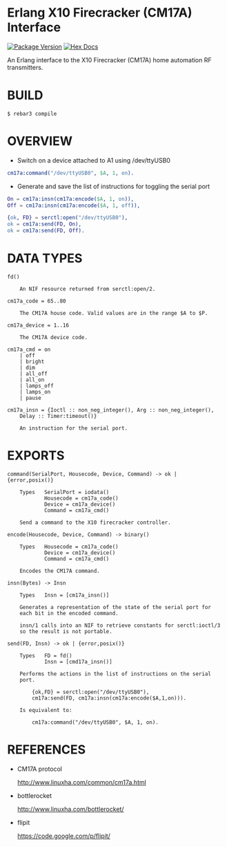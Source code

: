 # Erlang X10 Firecracker (CM17A) Interface

[![Package Version](https://img.shields.io/hexpm/v/cm17a)](https://hex.pm/packages/cm17a)
[![Hex Docs](https://img.shields.io/badge/hex-docs)](https://hexdocs.pm/cm17a/)

An Erlang interface to the X10 Firecracker (CM17A) home automation
RF transmitters.

# BUILD

```
$ rebar3 compile
```

# OVERVIEW

* Switch on a device attached to A1 using /dev/ttyUSB0

```erlang
cm17a:command("/dev/ttyUSB0", $A, 1, on).
```

* Generate and save the list of instructions for toggling the serial port

```erlang
On = cm17a:insn(cm17a:encode($A, 1, on)),
Off = cm17a:insn(cm17a:encode($A, 1, off)),

{ok, FD} = serctl:open("/dev/ttyUSB0"),
ok = cm17a:send(FD, On),
ok = cm17a:send(FD, Off).
```

# DATA TYPES

```
fd()

    An NIF resource returned from serctl:open/2.

cm17a_code = 65..80

    The CM17A house code. Valid values are in the range $A to $P.

cm17a_device = 1..16

    The CM17A device code.

cm17a_cmd = on
    | off
    | bright
    | dim
    | all_off
    | all_on
    | lamps_off
    | lamps_on
    | pause

cm17a_insn = {Ioctl :: non_neg_integer(), Arg :: non_neg_integer(),
    Delay :: Timer:timeout()}

    An instruction for the serial port.
```

# EXPORTS

```
command(SerialPort, Housecode, Device, Command) -> ok | {error,posix()}

    Types   SerialPort = iodata()
            Housecode = cm17a_code()
            Device = cm17a_device()
            Command = cm17a_cmd()

    Send a command to the X10 firecracker controller.

encode(Housecode, Device, Command) -> binary()

    Types   Housecode = cm17a_code()
            Device = cm17a_device()
            Command = cm17a_cmd()

    Encodes the CM17A command.

insn(Bytes) -> Insn

    Types   Insn = [cm17a_insn()]

    Generates a representation of the state of the serial port for
    each bit in the encoded command.

    insn/1 calls into an NIF to retrieve constants for serctl:ioctl/3
    so the result is not portable.

send(FD, Insn) -> ok | {error,posix()}

    Types   FD = fd()
            Insn = [cmd17a_insn()]

    Performs the actions in the list of instructions on the serial
    port.

        {ok,FD} = serctl:open("/dev/ttyUSB0"),
        cm17a:send(FD, cm17a:insn(cm17a:encode($A,1,on))).

    Is equivalent to:

        cm17a:command("/dev/ttyUSB0", $A, 1, on).
```

# REFERENCES

* CM17A protocol

  http://www.linuxha.com/common/cm17a.html

* bottlerocket

  http://www.linuxha.com/bottlerocket/

* flipit

  https://code.google.com/p/flipit/
